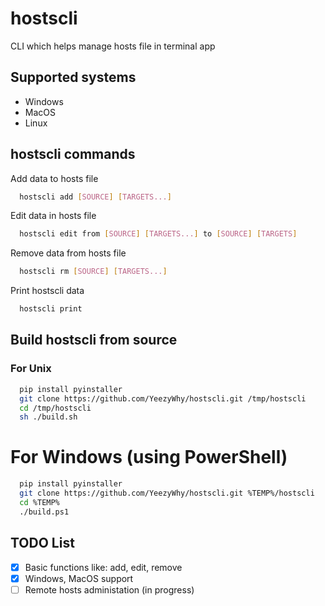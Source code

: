 # hostscli

CLI which helps manage hosts file in terminal app


## Supported systems

- Windows
- MacOS
- Linux


## hostscli commands

Add data to hosts file

```bash
  hostscli add [SOURCE] [TARGETS...]
```

Edit data in hosts file

```bash
  hostscli edit from [SOURCE] [TARGETS...] to [SOURCE] [TARGETS]
```

Remove data from hosts file

```bash
  hostscli rm [SOURCE] [TARGETS...]
```

Print hostscli data

```bash
  hostscli print
```

## Build hostscli from source

### For Unix

```bash
  pip install pyinstaller
  git clone https://github.com/YeezyWhy/hostscli.git /tmp/hostscli
  cd /tmp/hostscli
  sh ./build.sh
```

# For Windows (using PowerShell)

```bash
  pip install pyinstaller
  git clone https://github.com/YeezyWhy/hostscli.git %TEMP%/hostscli
  cd %TEMP%
  ./build.ps1
```


## TODO List

- [x] Basic functions like: add, edit, remove
- [x] Windows, MacOS support
- [ ] Remote hosts administation (in progress)
